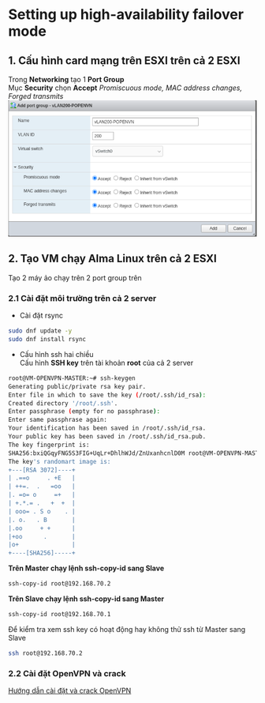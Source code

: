 # Setting up high-availability failover mode

## 1. Cấu hình card mạng trên ESXI trên cả 2 ESXI
Trong **Networking** tạo 1 **Port Group**  
Mục **Security** chọn **Accept** *Promiscuous mode, MAC address changes, Forged transmits*  
![Tạo Port Group mới](../images/create_port_group-esxi.png)
## 2. Tạo VM chạy Alma Linux trên cả 2 ESXI
Tạo 2 máy ảo chạy trên 2 port group trên
### 2.1 Cài đặt môi trường trên cả 2 server
- Cài đặt rsync  
```sh
sudo dnf update -y
sudo dnf install rsync
```
- Cấu hình ssh hai chiều  
Cấu hình **SSH key** trên tài khoản **root** của cả 2 server  
 ```sh
root@VM-OPENVPN-MASTER:~# ssh-keygen 
Generating public/private rsa key pair.
Enter file in which to save the key (/root/.ssh/id_rsa): 
Created directory '/root/.ssh'.
Enter passphrase (empty for no passphrase): 
Enter same passphrase again: 
Your identification has been saved in /root/.ssh/id_rsa.
Your public key has been saved in /root/.ssh/id_rsa.pub.
The key fingerprint is:
SHA256:bxiQGqyFNG5S3FIG+UqLr+DhlhWJd/ZnUxanhcnlD0M root@VM-OPENVPN-MASTER
The key's randomart image is:
+---[RSA 3072]----+
| .==o     . +E   |
| ++=.  .   =oo   |
|. =o= o     =+   |
| +.*.= .   +  +  |
| ooo= . S o    . |
|. o.   . B       |
|.oo     + +      |
|+oo      .       |
|o+               |
+----[SHA256]-----+
```
**Trên Master chạy lệnh ssh-copy-id sang Slave**  
```sh
ssh-copy-id root@192.168.70.2
```
**Trên Slave chạy lệnh ssh-copy-id sang Master**  
```sh
ssh-copy-id root@192.168.70.1
```
Để kiểm tra xem ssh key có hoạt động hay không thử ssh từ Master sang Slave  
```sh
ssh root@192.168.70.2
```
### 2.2 Cài đặt OpenVPN và crack ###
[Hướng dẫn cài đặt và crack OpenVPN](../crack-openvpnas/README.md)
